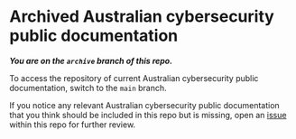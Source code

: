 # Archived Australian cybersecurity public documentation

***You are on the `archive` branch of this repo.***

To access the repository of current Australian cybersecurity public documentation, switch to the `main` branch.

If you notice any relevant Australian cybersecurity public documentation that you think should be included in this repo but is missing, open an [issue](https://github.com/CXVII-Tech/cybersecurity-docs-au/issues/new) within this repo for further review.
